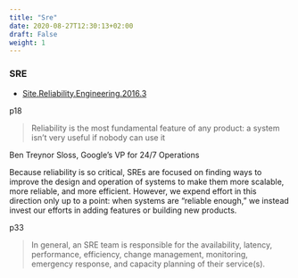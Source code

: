 ```yaml
---
title: "Sre"
date: 2020-08-27T12:30:13+02:00
draft: False
weight: 1
---
```


### SRE

- [Site.Reliability.Engineering.2016.3](./sre.files/Site.Reliability.Engineering.2016.3.pdf)

p18
> Reliability is the most fundamental feature of any product: a system isn’t very useful if nobody can use it

Ben Treynor Sloss, Google’s VP for 24/7 Operations

Because reliability is so critical, SREs are focused on finding ways to improve the design and operation of systems to make them more scalable, more reliable, and more efficient. However, we expend effort in this direction only up to a point: when systems are “reliable enough,” we instead invest our efforts in adding features or building new products.

p33
>  In general, an SRE team is responsible for
the availability, latency, performance, efficiency, change management, monitoring,
emergency response, and capacity planning of their service(s).
